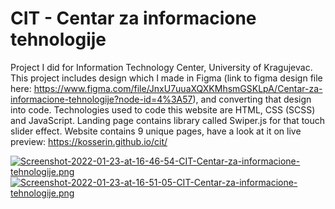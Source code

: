 # CIT - Centar za informacione tehnologije
Project I did for Information Technology Center, University of Kragujevac. This project includes design which I made in Figma (link to figma design file here: https://www.figma.com/file/JnxU7uuaXQXKMhsmGSKLpA/Centar-za-informacione-tehnologije?node-id=4%3A57), and converting that design into code. Technologies used to code this website are HTML, CSS (SCSS) and JavaScript. Landing page contains library called Swiper.js for that touch slider effect. Website contains 9 unique pages, have a look at it on live preview: https://kosserin.github.io/cit/

[![Screenshot-2022-01-23-at-16-46-54-CIT-Centar-za-informacione-tehnologije.png](https://i.postimg.cc/XJZKgTBQ/Screenshot-2022-01-23-at-16-46-54-CIT-Centar-za-informacione-tehnologije.png)](https://postimg.cc/Q93W8YbT)
[![Screenshot-2022-01-23-at-16-51-05-CIT-Centar-za-informacione-tehnologije.png](https://i.postimg.cc/8zWqZ0Mk/Screenshot-2022-01-23-at-16-51-05-CIT-Centar-za-informacione-tehnologije.png)](https://postimg.cc/RWSsFGg2)
